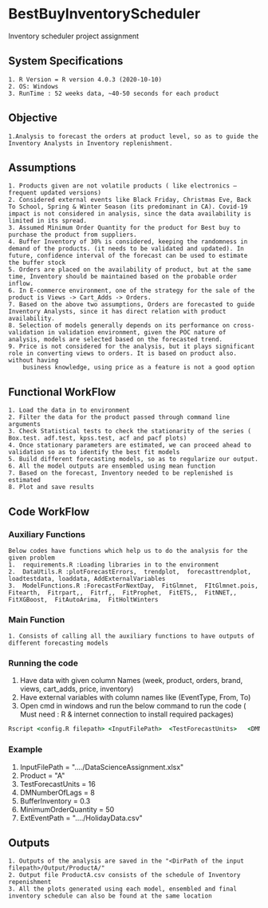 # BestBuyInventoryScheduler
Inventory scheduler project assignment
## System Specifications
	1. R Version = R version 4.0.3 (2020-10-10)
	2. OS: Windows
	3. RunTime : 52 weeks data, ~40-50 seconds for each product
## Objective
	1.Analysis to forecast the orders at product level, so as to guide the Inventory Analysts in Inventory replenishment.
## Assumptions
	1. Products given are not volatile products ( like electronics – frequent updated versions)
	2. Considered external events like Black Friday, Christmas Eve, Back To School, Spring & Winter Season (its predominant in CA). Covid-19 impact is not considered in analysis, since the data availability is limited in its spread.
	3. Assumed Minimum Order Quantity for the product for Best buy to purchase the product from suppliers.
	4. Buffer Inventory of 30% is considered, keeping the randomness in demand of the products. (it needs to be validated and updated). In future, confidence interval of the forecast can be used to estimate the buffer stock
	5. Orders are placed on the availability of product, but at the same time, Inventory should be maintained based on the probable order inflow.
	6. In E-commerce environment, one of the strategy for the sale of the product is Views -> Cart_Adds -> Orders. 
	7. Based on the above two assumptions, Orders are forecasted to guide Inventory Analysts, since it has direct relation with product availability.
	8. Selection of models generally depends on its performance on cross-validation in validation environment, given the POC nature of analysis, models are selected based on the forecasted trend.
	9. Price is not considered for the analysis, but it plays significant role in converting views to orders. It is based on product also. without having 
		business knowledge, using price as a feature is not a good option

## Functional WorkFlow
	1. Load the data in to environment
	2. Filter the data for the product passed through command line arguments
	3. Check Statistical tests to check the stationarity of the series ( Box.test. adf.test, kpss.test, acf and pacf plots)
	4. Once stationary parameters are estimated, we can proceed ahead to validation so as to identify the best fit models
	5. Build different forecasting models, so as to regularize our output.
	6. All the model outputs are ensembled using mean function
	7. Based on the forecast, Inventory needed to be replenished is estimated
	8. Plot and save results
## Code WorkFlow
### Auxiliary Functions
 	Below codes have functions which help us to do the analysis for the given problem
	1.  requirements.R :Loading libraries in to the environment
	2.  DataUtils.R :plotForecastErrors,  trendplot,  forecasttrendplot,  loadtestdata, loaddata, AddExternalVariables
  	3.  ModelFunctions.R :ForecastForNextDay,  FitGlmnet,  FItGlmnet.pois,  Fitearth,  Fitrpart,,  Fitrf,,  FitProphet,  FitETS,,  FitNNET,,  FitXGBoost,  FitAutoArima,  FitHoltWinters
### Main Function
	1. Consists of calling all the auxiliary functions to have outputs of different forecasting models
	
### Running the code
1. Have data with given column Names (week,	product,	orders,	brand,	views,	cart_adds,	price,	inventory)
2. Have external variables with column names like (EventType,	From,	To)
3. Open cmd in windows and run the below command to run the code ( Must need : R & internet connection to install required packages)

```cmd
Rscript <config.R filepath> <InputFilePath>  <TestForecastUnits>   <DMNumberOfLags> 	<BufferInventory> <MinimumOrderQuantity>  <ExternalEventpath>
```
### Example

  1. InputFilePath = "..../DataScienceAssignment.xlsx"
  2. Product = "A"
  3. TestForecastUnits = 16
  4. DMNumberOfLags = 8
  5. BufferInventory = 0.3
  6. MinimumOrderQuantity = 50
  7. ExtEventPath = "..../HolidayData.csv"

  
## Outputs
	1. Outputs of the analysis are saved in the "<DirPath of the input filepath>/Output/ProductA/"
	2. Output file ProductA.csv consists of the schedule of Inventory repenishment
	3. All the plots generated using each model, ensembled and final inventory schedule can also be found at the same location
